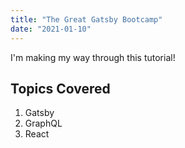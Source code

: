 ```yaml
---
title: "The Great Gatsby Bootcamp"
date: "2021-01-10"
---
```


I'm making my way through this tutorial!

## Topics Covered

1. Gatsby
2. GraphQL
3. React